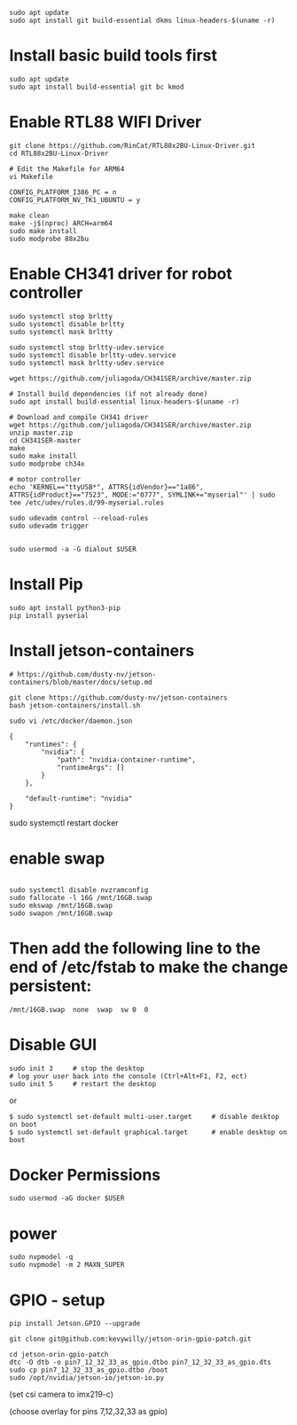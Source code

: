 
```
sudo apt update
sudo apt install git build-essential dkms linux-headers-$(uname -r)
```

# Install basic build tools first

```
sudo apt update
sudo apt install build-essential git bc kmod
```

# Enable RTL88 WIFI Driver
```
git clone https://github.com/RinCat/RTL88x2BU-Linux-Driver.git
cd RTL88x2BU-Linux-Driver

# Edit the Makefile for ARM64
vi Makefile

CONFIG_PLATFORM_I386_PC = n
CONFIG_PLATFORM_NV_TK1_UBUNTU = y

make clean
make -j$(nproc) ARCH=arm64
sudo make install
sudo modprobe 88x2bu

```

# Enable CH341 driver for robot controller

```
sudo systemctl stop brltty
sudo systemctl disable brltty
sudo systemctl mask brltty

sudo systemctl stop brltty-udev.service
sudo systemctl disable brltty-udev.service
sudo systemctl mask brltty-udev.service

wget https://github.com/juliagoda/CH341SER/archive/master.zip

# Install build dependencies (if not already done)
sudo apt install build-essential linux-headers-$(uname -r)

# Download and compile CH341 driver
wget https://github.com/juliagoda/CH341SER/archive/master.zip
unzip master.zip
cd CH341SER-master
make
sudo make install
sudo modprobe ch34x

# motor controller
echo 'KERNEL=="ttyUSB*", ATTRS{idVendor}=="1a86", ATTRS{idProduct}=="7523", MODE:="0777", SYMLINK+="myserial"' | sudo tee /etc/udev/rules.d/99-myserial.rules

sudo udevadm control --reload-rules
sudo udevadm trigger


sudo usermod -a -G dialout $USER

````

# Install Pip

```
sudo apt install python3-pip
pip install pyserial
```


# Install jetson-containers

```
# https://github.com/dusty-nv/jetson-containers/blob/master/docs/setup.md

git clone https://github.com/dusty-nv/jetson-containers
bash jetson-containers/install.sh

sudo vi /etc/docker/daemon.json

```

```
{
    "runtimes": {
        "nvidia": {
            "path": "nvidia-container-runtime",
            "runtimeArgs": []
        }
    },

    "default-runtime": "nvidia"
}

```

sudo systemctl restart docker


# enable swap

```

sudo systemctl disable nvzramconfig
sudo fallocate -l 16G /mnt/16GB.swap
sudo mkswap /mnt/16GB.swap
sudo swapon /mnt/16GB.swap

```

# Then add the following line to the end of /etc/fstab to make the change persistent:

```
/mnt/16GB.swap  none  swap  sw 0  0

```

# Disable GUI

```
sudo init 3     # stop the desktop
# log your user back into the console (Ctrl+Alt+F1, F2, ect)
sudo init 5     # restart the desktop
```
or
```
$ sudo systemctl set-default multi-user.target     # disable desktop on boot
$ sudo systemctl set-default graphical.target      # enable desktop on boot
```

# Docker Permissions

```
sudo usermod -aG docker $USER
```

# power

```
sudo nvpmodel -q
sudo nvpmodel -m 2 MAXN_SUPER

```

# GPIO - setup

```
pip install Jetson.GPIO --upgrade

git clone git@github.com:kevywilly/jetson-orin-gpio-patch.git
```

```
cd jetson-orin-gpio-patch
dtc -O dtb -o pin7_12_32_33_as_gpio.dtbo pin7_12_32_33_as_gpio.dts
sudo cp pin7_12_32_33_as_gpio.dtbo /boot
sudo /opt/nvidia/jetson-io/jetson-io.py
```

(set csi camera to imx219-c)

(choose overlay for pins 7,12,32,33 as gpio)

